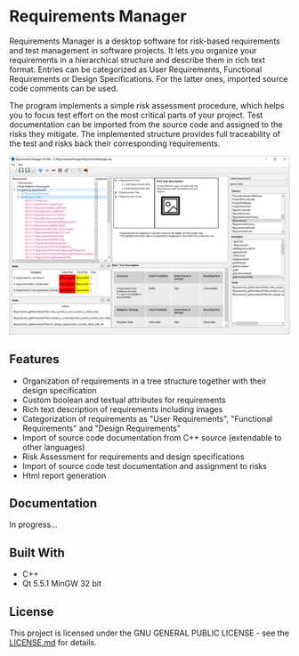 # Requirements Manager

Requirements Manager is a desktop software for risk-based requirements and test management in software projects.
It lets you organize your requirements in a hierarchical structure and describe them in rich text format. Entries
can be categorized as User Requirements, Functional Requirements or Design Specifications. For the latter ones,
imported source code comments can be used.

The program implements a simple risk assessment procedure, which helps you to focus test effort on the most critical
parts of your project. Test documentation can be imported from the source code and assigned to the risks they mitigate.
The implemented structure provides full traceability of the test and risks back their corresponding requirements.

![Application Screenshot](Documentation/Images/00_AppOverview.PNG)

## Features

* Organization of requirements in a tree structure together with their design specification
* Custom boolean and textual attributes for requirements
* Rich text description of requirements including images
* Categorization of requirements as "User Requirements", "Functional Requirements" and "Design Requirements"
* Import of source code documentation from C++ source (extendable to other languages)
* Risk Assessment for requirements and design specifications
* Import of source code test documentation and assignment to risks
* Html report generation

## Documentation

In progress...

## Built With

* C++
* Qt 5.5.1 MinGW 32 bit

## License

This project is licensed under the GNU GENERAL PUBLIC LICENSE - see the [LICENSE.md](LICENSE.md) for details.